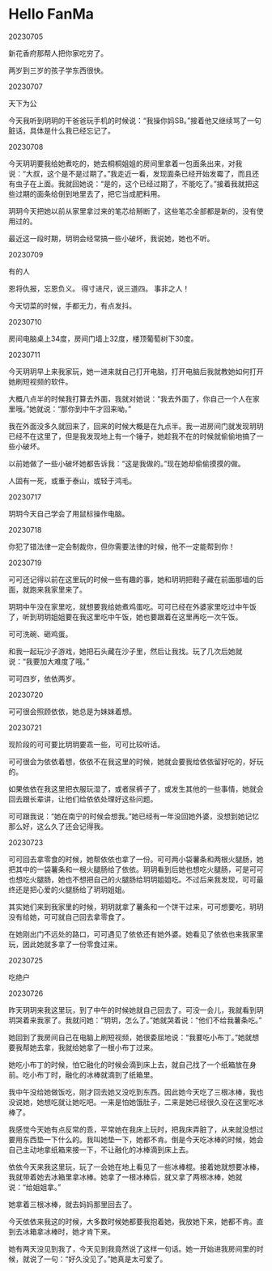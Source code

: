 # Hello FanMa 

20230705

新花香府那帮人把你家吃穷了。

两岁到三岁的孩子学东西很快。

20230707

天下为公

今天我听到玥玥的干爸爸玩手机的时候说：“我操你妈SB。”接着他又继续骂了一句脏话，具体是什么我已经忘记了。

20230708

今天玥玥要我给她煮吃的，她去桐桐姐姐的房间里拿着一包面条出来，对我说：“大叔，这个是不是过期了。”我走近一看，发现面条已经开始发霉了，而且还有虫子在上面。我就回她说：“是的，这个已经过期了，不能吃了。”接着我就把这些过期的面条给倒到地里去了，把它当成肥料用。

玥玥今天把她以前从家里拿过来的笔芯给掰断了，这些笔芯全部都是新的，没有使用过的。

最近这一段时期，玥玥会经常搞一些小破坏，我说她，她也不听。

20230709

有的人

恩将仇报，忘恩负义。
得寸进尺，说三道四。
事非之人！

今天切菜的时候，手都无力，有点发抖。

20230710

房间电脑桌上34度，房间门墙上32度，楼顶葡萄树下30度。


20230711

今天玥玥早上来我家玩，她一进来就自己打开电脑，打开电脑后我就教她如何打开她刷短视频的软件。

大概八点半的时候我打算去外面，我就对她说：“我去外面了，你自己一个人在家里哦。”她就说：“那你到中午才回来呦。”

我在外面没多久就回来了，回来的时候大概是在九点半。我一进房间门就发现玥玥已经不在这里了，但是我发现地上有一个锤子，她趁我不在的时候就偷偷地搞了一些小破坏。

以前她做了一些小破坏她都告诉我：“这是我做的。”现在她却偷偷摸摸的做。


人固有一死，或重于泰山，或轻于鸿毛。

20230717

玥玥今天自己学会了用鼠标操作电脑。

20230718

你犯了错法律一定会制裁你，但你需要法律的时候，他不一定能帮到你！


20230719

可可还记得以前在这里玩的时候一些有趣的事，她和玥玥把鞋子藏在前面那墙的后面，就跑来我家里来了。

玥玥中午没在家里吃，就想要我给她煮鸡蛋吃。可可已经在外婆家里吃过中午饭了，听到玥玥姐姐要在我这里吃中午饭，她也要跟着在这里再吃一次午饭。

可可洗碗、砸鸡蛋。

和我一起玩沙子游戏，她把石头藏在沙子里，然后让我找。玩了几次后她就说：“我要加大难度了哦。”

可可四岁，依依两岁。

20230720

可可很会照顾依依，她总是为妹妹着想。

20230721

现阶段的可可要比玥玥要乖一些，可可比较听话。

可可很会为依依着想，依依不在我这里的时候，她就会要我给依依留好吃的，好玩的。

如果依依在我这里把衣服玩湿了，或者尿裤子了，或发生其他的一些事情，她就会回去跟长辈讲，让他们给依依处理好这些问题。

可可跟我说：“她在南宁的时候会想我。”她已经有一年没回她外婆，没想到她记忆那么好，这么久了还会记得我。

20230723

可可回去拿零食的时候，她帮依依也拿了一份。可可两小袋薯条和两根火腿肠，她把其中的一袋薯条和一根火腿肠给了依依。玥玥看到后她也想吃火腿肠，可是可可也想吃火腿肠，她也不想把自己的火腿肠给玥玥姐姐吃。不过后来我发现，可可最终还是把心爱的火腿肠给了玥玥姐姐。

其实她们来到我家里的时候，玥玥就拿了薯条和一个饼干过来，可可想要吃，玥玥没有给她，可可就自己回去拿零食了。

在她刚出门不远处的路口，可可遇见了依依还有她外婆。她看见了依依也来我家里玩，因此她就多拿了一份零食过来。

20230725

吃绝户

20230726

昨天玥玥来我这里玩，到了中午的时候她就自己回去了。可没一会儿，我就看到玥玥哭着来我家了。我就问她：“玥玥，怎么了。”她就哭着说：“他们不给我薯条吃。”

她回到了我房间自己在电脑上刷短视频，她很委屈地说：“我要吃小布丁。”她就想要我帮她去拿，我就给她拿了一根小布丁过来。

她吃小布丁的时候，怕它融化的时候会滴到床上去，就自己找了一个纸箱放在身前。吃小布丁时，融化的冰棒就滴到了纸箱里。

我中午没给她做饭吃，刚才回去她又没吃到东西。因此她今天吃了三根冰棒，我也没说她，她想吃就让她吃吧。一来是怕她饿肚子，二来是她已经很久没在这里吃冰棒了。

我感觉今天她有点反常的乖，平常她在我床上玩时，把我床弄脏了，从来就没想过要用东西垫一下什么的。我叫她垫一下，她都不肯。倒是今天吃冰棒的时候，她会自己主动地拿纸箱来接一下，不让融化的冰棒滴到床上去。

依依今天来我这里玩，玩了一会她在地上看见了一些冰棒棍。接着她就想要冰棒，我就带着她去冰箱里拿冰棒。她拿了一根冰棒后，就又拿了两根冰棒，她就说：“给姐姐拿。”

她拿着三根冰棒，就去妈妈那里回去了。

今天依依来我这的时候，大多数时候她都要我抱着她，我放她下来，她都不肯。直到去冰箱拿冰棒时，她才肯下来。

她有两天没见到我了，今天见到我竟然说了这样一句话。她一开始进我房间里的时候，就说了一句：“好久没见了。”她真是太可爱了。